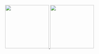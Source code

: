 <p align="center">
<a href="https://github.com/AlbertoCodex">
  <img height="140em" src="https://github-readme-stats-eight-theta.vercel.app/api?username=AlbertoCodex&show_icons=true&count_private=true&&line_height=27&include_all_commits=true&role=owner,collaborator&theme=ayu-mirage" />
  <img height="140em" src="https://github-readme-stats-eight-theta.vercel.app/api/top-langs/?username=AlbertoCodex&layout=compact&theme=ayu-mirage&count_private=false" />
</a>
</p>
<!--
<p align ="center">
<a href="mailto:zenycs3@gmail.com">Gmail</a> || <a href="https://www.linkedin.com/in/albertocodex" target="_blank">Linkedin</a>
</p>
-->

<!--
**AlbertoCodex/AlbertoCodex** is a ✨ _special_ ✨ repository because its `README.md` (this file) appears on your GitHub profile.

Here are some ideas to get you started:

- 🔭 I’m currently working on ...
- 🌱 I’m currently learning ...
- 👯 I’m looking to collaborate on ...
- 🤔 I’m looking for help with ...
- 💬 Ask me about ...
- 
- 😄 Pronouns: ...
- ⚡ Fun fact: ...
-->
